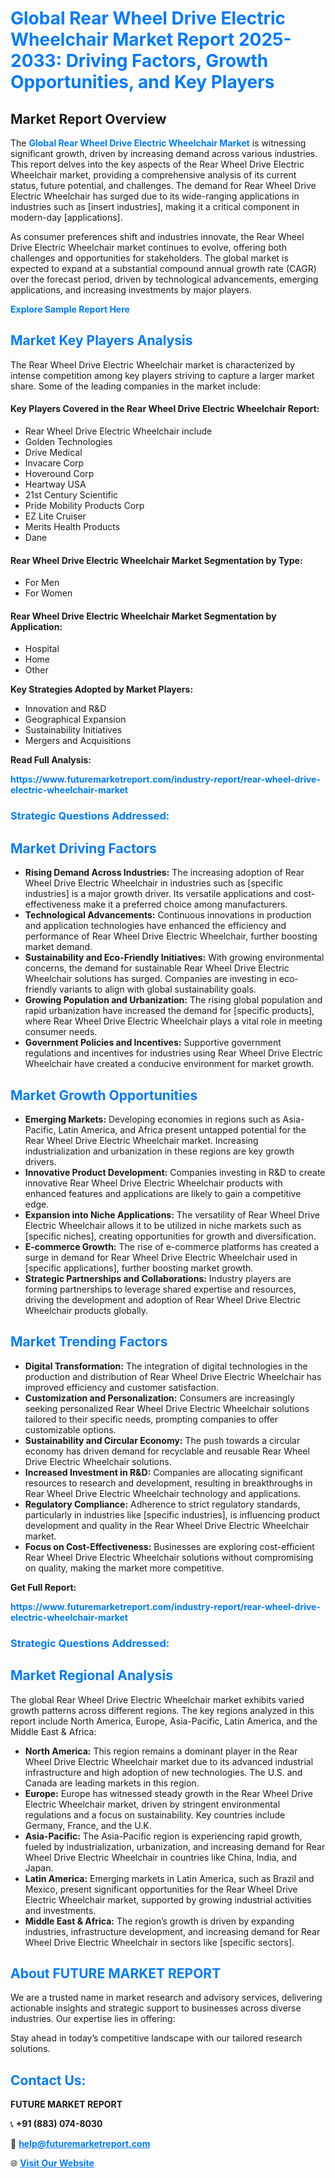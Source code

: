 <h1 style="color: #007BFF;">Global Rear Wheel Drive Electric Wheelchair Market Report 2025-2033: Driving Factors, Growth Opportunities, and Key Players</h1>

<section id="overview">
<h2>Market Report Overview</h2>
<p>The <a href="https://www.futuremarketreport.com/industry-report/rear-wheel-drive-electric-wheelchair-market" style="color: #007BFF; text-decoration: none;"><strong>Global Rear Wheel Drive Electric Wheelchair Market</strong></a> is witnessing significant growth, driven by increasing demand across various industries. This report delves into the key aspects of the Rear Wheel Drive Electric Wheelchair market, providing a comprehensive analysis of its current status, future potential, and challenges. The demand for Rear Wheel Drive Electric Wheelchair has surged due to its wide-ranging applications in industries such as [insert industries], making it a critical component in modern-day [applications].</p>
<p>As consumer preferences shift and industries innovate, the Rear Wheel Drive Electric Wheelchair market continues to evolve, offering both challenges and opportunities for stakeholders. The global market is expected to expand at a substantial compound annual growth rate (CAGR) over the forecast period, driven by technological advancements, emerging applications, and increasing investments by major players.</p>
</section>

<section id="overview">
<p><a href="https://www.futuremarketreport.com/request-sample/reportId=100067" style="color: #007BFF; text-decoration: none;"><strong>Explore Sample Report Here</strong></a></p>
</section>

<section id="key-players">
<h2 style="color: #007BFF;">Market Key Players Analysis</h2>
<p>The Rear Wheel Drive Electric Wheelchair market is characterized by intense competition among key players striving to capture a larger market share. Some of the leading companies in the market include:</p>
<h4>Key Players Covered in the Rear Wheel Drive Electric Wheelchair Report:</h4>
<ul><li>Rear Wheel Drive Electric Wheelchair include</li><li>Golden Technologies</li><li>Drive Medical</li><li>Invacare Corp</li><li>Hoveround Corp</li><li>Heartway USA</li><li>21st Century Scientific</li><li>Pride Mobility Products Corp</li><li>EZ Lite Cruiser</li><li>Merits Health Products</li><li>Dane</li></ul>
<h4>Rear Wheel Drive Electric Wheelchair Market Segmentation by Type:</h4>
<ul><li>For Men</li><li>For Women</li></ul>

<h4>Rear Wheel Drive Electric Wheelchair Market Segmentation by Application:</h4>
<ul><li>Hospital</li><li>Home</li><li>Other</li></ul>
<p><strong>Key Strategies Adopted by Market Players:</strong></p>
<ul>
<li>Innovation and R&D</li>
<li>Geographical Expansion</li>
<li>Sustainability Initiatives</li>
<li>Mergers and Acquisitions</li>
</ul>
</section>

<section>
<p><strong>Read Full Analysis: </strong></p><a href="https://www.futuremarketreport.com/industry-report/rear-wheel-drive-electric-wheelchair-market" style="color: #007BFF; text-decoration: none;"><strong>https://www.futuremarketreport.com/industry-report/rear-wheel-drive-electric-wheelchair-market</strong></a>
<h3 style="color: #007BFF;">Strategic Questions Addressed:</h3>
</section>

<section id="driving-factors">
<h2 style="color: #007BFF;">Market Driving Factors</h2>
<ul>
<li><strong>Rising Demand Across Industries:</strong> The increasing adoption of Rear Wheel Drive Electric Wheelchair in industries such as [specific industries] is a major growth driver. Its versatile applications and cost-effectiveness make it a preferred choice among manufacturers.</li>
<li><strong>Technological Advancements:</strong> Continuous innovations in production and application technologies have enhanced the efficiency and performance of Rear Wheel Drive Electric Wheelchair, further boosting market demand.</li>
<li><strong>Sustainability and Eco-Friendly Initiatives:</strong> With growing environmental concerns, the demand for sustainable Rear Wheel Drive Electric Wheelchair solutions has surged. Companies are investing in eco-friendly variants to align with global sustainability goals.</li>
<li><strong>Growing Population and Urbanization:</strong> The rising global population and rapid urbanization have increased the demand for [specific products], where Rear Wheel Drive Electric Wheelchair plays a vital role in meeting consumer needs.</li>
<li><strong>Government Policies and Incentives:</strong> Supportive government regulations and incentives for industries using Rear Wheel Drive Electric Wheelchair have created a conducive environment for market growth.</li>
</ul>
</section>

<section id="growth-opportunities">
<h2 style="color: #007BFF;">Market Growth Opportunities</h2>
<ul>
<li><strong>Emerging Markets:</strong> Developing economies in regions such as Asia-Pacific, Latin America, and Africa present untapped potential for the Rear Wheel Drive Electric Wheelchair market. Increasing industrialization and urbanization in these regions are key growth drivers.</li>
<li><strong>Innovative Product Development:</strong> Companies investing in R&D to create innovative Rear Wheel Drive Electric Wheelchair products with enhanced features and applications are likely to gain a competitive edge.</li>
<li><strong>Expansion into Niche Applications:</strong> The versatility of Rear Wheel Drive Electric Wheelchair allows it to be utilized in niche markets such as [specific niches], creating opportunities for growth and diversification.</li>
<li><strong>E-commerce Growth:</strong> The rise of e-commerce platforms has created a surge in demand for Rear Wheel Drive Electric Wheelchair used in [specific applications], further boosting market growth.</li>
<li><strong>Strategic Partnerships and Collaborations:</strong> Industry players are forming partnerships to leverage shared expertise and resources, driving the development and adoption of Rear Wheel Drive Electric Wheelchair products globally.</li>
</ul>
</section>

<section id="trending-factors">
<h2 style="color: #007BFF;">Market Trending Factors</h2>
<ul>
<li><strong>Digital Transformation:</strong> The integration of digital technologies in the production and distribution of Rear Wheel Drive Electric Wheelchair has improved efficiency and customer satisfaction.</li>
<li><strong>Customization and Personalization:</strong> Consumers are increasingly seeking personalized Rear Wheel Drive Electric Wheelchair solutions tailored to their specific needs, prompting companies to offer customizable options.</li>
<li><strong>Sustainability and Circular Economy:</strong> The push towards a circular economy has driven demand for recyclable and reusable Rear Wheel Drive Electric Wheelchair solutions.</li>
<li><strong>Increased Investment in R&D:</strong> Companies are allocating significant resources to research and development, resulting in breakthroughs in Rear Wheel Drive Electric Wheelchair technology and applications.</li>
<li><strong>Regulatory Compliance:</strong> Adherence to strict regulatory standards, particularly in industries like [specific industries], is influencing product development and quality in the Rear Wheel Drive Electric Wheelchair market.</li>
<li><strong>Focus on Cost-Effectiveness:</strong> Businesses are exploring cost-efficient Rear Wheel Drive Electric Wheelchair solutions without compromising on quality, making the market more competitive.</li>
</ul>
</section>

<section>
<p><strong>Get Full Report: </strong></p><a href="https://www.futuremarketreport.com/industry-report/rear-wheel-drive-electric-wheelchair-market" style="color: #007BFF; text-decoration: none;"><strong>https://www.futuremarketreport.com/industry-report/rear-wheel-drive-electric-wheelchair-market</strong></a>
<h3 style="color: #007BFF;">Strategic Questions Addressed:</h3>
</section>


<section id="regional-analysis">
<h2 style="color: #007BFF;">Market Regional Analysis</h2>
<p>The global Rear Wheel Drive Electric Wheelchair market exhibits varied growth patterns across different regions. The key regions analyzed in this report include North America, Europe, Asia-Pacific, Latin America, and the Middle East & Africa:</p>
<ul>
<li><strong>North America:</strong> This region remains a dominant player in the Rear Wheel Drive Electric Wheelchair market due to its advanced industrial infrastructure and high adoption of new technologies. The U.S. and Canada are leading markets in this region.</li>
<li><strong>Europe:</strong> Europe has witnessed steady growth in the Rear Wheel Drive Electric Wheelchair market, driven by stringent environmental regulations and a focus on sustainability. Key countries include Germany, France, and the U.K.</li>
<li><strong>Asia-Pacific:</strong> The Asia-Pacific region is experiencing rapid growth, fueled by industrialization, urbanization, and increasing demand for Rear Wheel Drive Electric Wheelchair in countries like China, India, and Japan.</li>
<li><strong>Latin America:</strong> Emerging markets in Latin America, such as Brazil and Mexico, present significant opportunities for the Rear Wheel Drive Electric Wheelchair market, supported by growing industrial activities and investments.</li>
<li><strong>Middle East & Africa:</strong> The region’s growth is driven by expanding industries, infrastructure development, and increasing demand for Rear Wheel Drive Electric Wheelchair in sectors like [specific sectors].</li>
</ul>
</section>

<footer>
<h2 style="color: #007BFF;">About FUTURE MARKET REPORT</h2>
<p>We are a trusted name in market research and advisory services, delivering actionable insights and strategic support to businesses across diverse industries. Our expertise lies in offering:</p>

<p>Stay ahead in today’s competitive landscape with our tailored research solutions.</p>

<h2 style="color: #007BFF;">Contact Us:</h2>
<p><strong>FUTURE MARKET REPORT</strong></p>
<p>📞 <strong>+91 (883) 074-8030</strong></p>
<p>📧 <strong><a href="mailto:help@futuremarketreport.com" style="color: #007BFF;">help@futuremarketreport.com</a></strong></p>
<p>🌐 <strong><a href="https://www.futuremarketreport.com/" style="color: #007BFF;">Visit Our Website</a></strong></p>
</footer>
